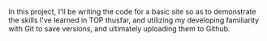 In this project, I'll be writing the code for a basic site so as to demonstrate the skills I've learned in TOP thusfar, and utilizing my developing familiarity with Git to save versions, and ultimately uploading them to Github.